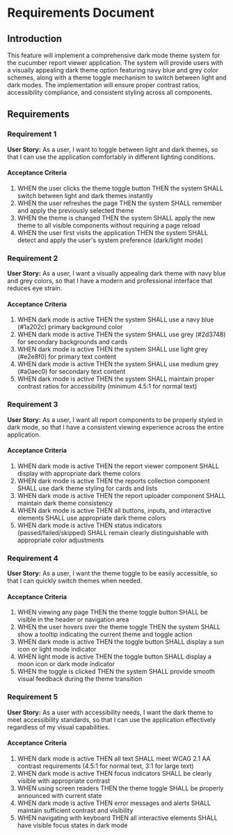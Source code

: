 # Requirements Document

## Introduction

This feature will implement a comprehensive dark mode theme system for the cucumber report viewer application. The system will provide users with a visually appealing dark theme option featuring navy blue and grey color schemes, along with a theme toggle mechanism to switch between light and dark modes. The implementation will ensure proper contrast ratios, accessibility compliance, and consistent styling across all components.

## Requirements

### Requirement 1

**User Story:** As a user, I want to toggle between light and dark themes, so that I can use the application comfortably in different lighting conditions.

#### Acceptance Criteria

1. WHEN the user clicks the theme toggle button THEN the system SHALL switch between light and dark themes instantly
2. WHEN the user refreshes the page THEN the system SHALL remember and apply the previously selected theme
3. WHEN the theme is changed THEN the system SHALL apply the new theme to all visible components without requiring a page reload
4. WHEN the user first visits the application THEN the system SHALL detect and apply the user's system preference (dark/light mode)

### Requirement 2

**User Story:** As a user, I want a visually appealing dark theme with navy blue and grey colors, so that I have a modern and professional interface that reduces eye strain.

#### Acceptance Criteria

1. WHEN dark mode is active THEN the system SHALL use a navy blue (#1a202c) primary background color
2. WHEN dark mode is active THEN the system SHALL use grey (#2d3748) for secondary backgrounds and cards
3. WHEN dark mode is active THEN the system SHALL use light grey (#e2e8f0) for primary text content
4. WHEN dark mode is active THEN the system SHALL use medium grey (#a0aec0) for secondary text content
5. WHEN dark mode is active THEN the system SHALL maintain proper contrast ratios for accessibility (minimum 4.5:1 for normal text)

### Requirement 3

**User Story:** As a user, I want all report components to be properly styled in dark mode, so that I have a consistent viewing experience across the entire application.

#### Acceptance Criteria

1. WHEN dark mode is active THEN the report viewer component SHALL display with appropriate dark theme colors
2. WHEN dark mode is active THEN the reports collection component SHALL use dark theme styling for cards and lists
3. WHEN dark mode is active THEN the report uploader component SHALL maintain dark theme consistency
4. WHEN dark mode is active THEN all buttons, inputs, and interactive elements SHALL use appropriate dark theme colors
5. WHEN dark mode is active THEN status indicators (passed/failed/skipped) SHALL remain clearly distinguishable with appropriate color adjustments

### Requirement 4

**User Story:** As a user, I want the theme toggle to be easily accessible, so that I can quickly switch themes when needed.

#### Acceptance Criteria

1. WHEN viewing any page THEN the theme toggle button SHALL be visible in the header or navigation area
2. WHEN the user hovers over the theme toggle THEN the system SHALL show a tooltip indicating the current theme and toggle action
3. WHEN dark mode is active THEN the toggle button SHALL display a sun icon or light mode indicator
4. WHEN light mode is active THEN the toggle button SHALL display a moon icon or dark mode indicator
5. WHEN the toggle is clicked THEN the system SHALL provide smooth visual feedback during the theme transition

### Requirement 5

**User Story:** As a user with accessibility needs, I want the dark theme to meet accessibility standards, so that I can use the application effectively regardless of my visual capabilities.

#### Acceptance Criteria

1. WHEN dark mode is active THEN all text SHALL meet WCAG 2.1 AA contrast requirements (4.5:1 for normal text, 3:1 for large text)
2. WHEN dark mode is active THEN focus indicators SHALL be clearly visible with appropriate contrast
3. WHEN using screen readers THEN the theme toggle SHALL be properly announced with current state
4. WHEN dark mode is active THEN error messages and alerts SHALL maintain sufficient contrast and visibility
5. WHEN navigating with keyboard THEN all interactive elements SHALL have visible focus states in dark mode